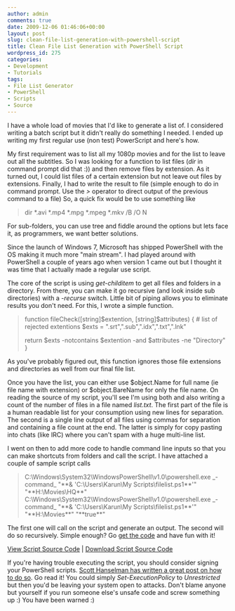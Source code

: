 ```yaml
---
author: admin
comments: true
date: 2009-12-06 01:46:06+00:00
layout: post
slug: clean-file-list-generation-with-powershell-script
title: Clean File List Generation with PowerShell Script
wordpress_id: 275
categories:
- Development
- Tutorials
tags:
- File List Generator
- PowerShell
- Scripts
- Source
---
```


I have a whole load of movies that I'd like to generate a list of. I considered writing a batch script but it didn't really do something I needed. I ended up writing my first regular use (non test) PowerScript and here's how.

My first requirement was to list all my 1080p movies and for the list to leave out all the subtitles. So I was looking for a function to list files (_dir_ in command prompt did that :)) and then remove files by extension. As it turned out, I could list files of a certain extension but not leave out files by extensions. Finally, I had to write the result to file (simple enough to do in command prompt. Use the _>_ operator to direct output of the previous command to a file) So, a quick fix would be to use something like


<blockquote>dir *.avi *.mp4 *.mpg *.mpeg *.mkv /B /O N</blockquote>


For sub-folders, you can use tree and fiddle around the options but lets face it, as programmers, we want better solutions.

Since the launch of Windows 7, Microsoft has shipped PowerShell with the OS making it much more "main stream". I had played around with PowerShell a couple of years ago when version 1 came out but I thought it was time that I actually made a regular use script.

The core of the script is using _get-childitem_ to get all files and folders in a directory. From there, you can make it go recursive (and look inside sub directories) with a _-recurse_ switch. Little bit of piping allows you to eliminate results you don't need. For this, I wrote a simple function.


<blockquote>function fileCheck([string]$extention, [string]$attributes) {
# list of rejected extentions
$exts = ".srt",".sub",".idx",".txt",".lnk"

return $exts -notcontains $extention -and $attributes -ne "Directory"
}</blockquote>


As you've probably figured out, this function ignores those file extensions and directories as well from our final file list.

Once you have the list, you can either use $object.Name for full name (ie file name with extension) or $object.BareName for only the file name. On reading the source of my script, you'll see I'm using both and also writing a count of the number of files in a file named _list.txt_. The first part of the file is a human readable list for your consumption using new lines for separation. The second is a single line output of all files using commas for separation and containing a file count at the end. The latter is simply for copy pasting into chats (like IRC) where you can't spam with a huge multi-line list.

I went on then to add more code to handle command line inputs so that you can make shortcuts from folders and call the script. I have attached a couple of sample script calls


<blockquote>C:\Windows\System32\WindowsPowerShell\v1.0\powershell.exe _-command_ "**& 'C:\Users\Karun\My Scripts\filelist.ps1**'" "**H:\Movies\HQ**"
C:\Windows\System32\WindowsPowerShell\v1.0\powershell.exe _-command_ "**& 'C:\Users\Karun\My Scripts\filelist.ps1**'" "**H:\Movies**" "**true**"</blockquote>


The first one will call on the script and generate an output. The second will do so recursively. Simple enough? Go [get the code](http://svn.jalife.net/Random__Code/markup/HEAD/PowerShell___filelist.ps1) and have fun with it!

[View Script Source Code](http://svn.jalife.net/Random__Code/markup/HEAD/PowerShell___filelist.ps1) | [Download Script Source Code](http://svn.jalife.net/Random__Code/downloadfile/HEAD/PowerShell___filelist.ps1)

If you're having trouble executing the script, you should consider signing your PowerShell scripts. [Scott Hanselman has written a great post on how to do so](http://www.hanselman.com/blog/SigningPowerShellScripts.aspx). Go read it! You could simply _Set-ExecutionPolicy_ to _Unrestricted_ but then you'd be leaving your system open to attacks. Don't blame anyone but yourself if you run someone else's unsafe code and screw something up :) You have been warned :)
